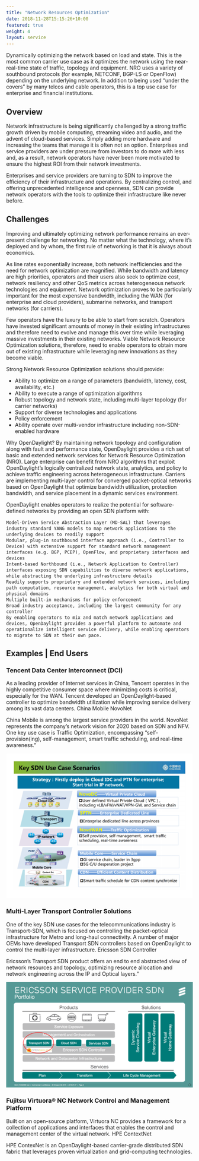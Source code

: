 ```yaml
---
title: "Network Resources Optimization"
date: 2018-11-28T15:15:26+10:00
featured: true
weight: 4
layout: service
---
```


Dynamically optimizing the network based on load and state. This is the most common carrier use case as it optimizes the network using the near-real-time state of traffic, topology and equipment. NRO uses a variety of southbound protocols (for example, NETCONF, BGP-LS or OpenFlow) depending on the underlying network. In addition to being used “under the covers” by many telcos and cable operators, this is a top use case for enterprise and financial institutions.

## Overview
Network infrastructure is being significantly challenged by a strong traffic growth driven by mobile computing, streaming video and audio, and the advent of cloud-based services. Simply adding more hardware and increasing the teams that manage it is often not an option. Enterprises and service providers are under pressure from investors to do more with less and, as a result, network operators have never been more motivated to ensure the highest ROI from their network investments.

Enterprises and service providers are turning to SDN to improve the efficiency of their infrastructure and operations. By centralizing control, and offering unprecedented intelligence and openness, SDN can provide network operators with the tools to optimize their infrastructure like never before.

## Challenges

Improving and ultimately optimizing network performance remains an ever-present challenge for networking. No matter what the technology, where it’s deployed and by whom, the first rule of networking is that it is always about economics.

As line rates exponentially increase, both network inefficiencies and the need for network optimization are magnified. While bandwidth and latency are high priorities, operators and their users also seek to optimize cost, network resiliency and other QoS metrics across heterogeneous network technologies and equipment. Network optimization proves to be particularly important for the most expensive bandwidth, including the WAN (for enterprise and cloud providers), submarine networks, and transport networks (for carriers).

Few operators have the luxury to be able to start from scratch. Operators have invested significant amounts of money in their existing infrastructures and therefore need to evolve and manage this over time while leveraging massive investments in their existing networks. Viable Network Resource Optimization solutions, therefore, need to enable operators to obtain more out of existing infrastructure while leveraging new innovations as they become viable.

Strong Network Resource Optimization solutions should provide:

- Ability to optimize on a range of parameters (bandwidth, latency, cost, availability, etc.)
- Ability to execute a range of optimization algorithms
- Robust topology and network state, including multi-layer topology (for carrier networks)
- Support for diverse technologies and applications
- Policy enforcement
- Ability operate over multi-vendor infrastructure including non-SDN-enabled hardware

Why OpenDaylight?
By maintaining network topology and configuration along with fault and performance state, OpenDaylight provides a rich set of basic and extended network services for Network Resource Optimization (NRO). Large enterprise can benefit from NRO algorithms that exploit OpenDaylight’s logically centralized network state, analytics, and policy to achieve traffic engineering across heterogeneous infrastructure. Carriers are implementing multi-layer control for converged packet-optical networks based on OpenDaylight that optimize bandwidth utilization, protection bandwidth, and service placement in a dynamic services environment.

OpenDaylight enables operators to realize the potential for software-defined networks by providing an open SDN platform with:

    Model-Driven Service Abstraction Layer (MD-SAL) that leverages industry standard YANG models to map network applications to the underlying devices to readily support
    Modular, plug-in southbound interface approach (i.e., Controller to Device) with extensive support for standard network management interfaces (e.g. BGP, PCEP), OpenFlow, and proprietary interfaces and devices
    Intent-based Northbound (i.e., Network Application to Controller) interfaces exposing SDN capabilities to diverse network applications, while abstracting the underlying infrastructure details
    Readily supports proprietary and extended network services, including path computation, resource management, analytics for both virtual and physical domains
    Multiple built-in mechanisms for policy enforcement
    Broad industry acceptance, including the largest community for any controller
    By enabling operators to mix and match network applications and devices, OpenDaylight provides a powerful platform to automate and operationalize intelligent service delivery, while enabling operators to migrate to SDN at their own pace.

## Examples | End Users

### Tencent Data Center Interconnect (DCI)

As a leading provider of Internet services in China, Tencent operates in the highly competitive consumer space where minimizing costs is critical, especially for the WAN. Tencent developed an OpenDaylight-based controller to optimize bandwidth utilization while improving service delivery among its vast data centers.
China Mobile NovoNet

China Mobile is among the largest service providers in the world. NovoNet represents the company’s network vision for 2020 based on SDN and NFV. One key use case is Traffic Optimization, encompassing “self-provision(ing), self-management, smart traffic scheduling, and real-time awareness.”

![China Mobile SDN Use Case](/images/illustrations/cm-sdn-usecase.png)

### Multi-Layer Transport Controller Solutions

One of the key SDN use cases for the telecommunications industry is Transport-SDN, which is focused on controlling the packet-optical infrastructure for Metro and long-haul connectivity. A number of major OEMs have developed Transport SDN controllers based on OpenDaylight to control the multi-layer infrastructure.
Ericsson SDN Controller

Ericsson’s Transport SDN product offers an end to end abstracted view of network resources and topology, optimizing resource allocation and network engineering across the IP and Optical layers.”

![Ericsson SDN Controller](/images/illustrations/ericsson-sdn.png)

### Fujitsu Virtuora® NC Network Control and Management Platform

Built on an open-source platform, Virtuora NC provides a framework for a collection of applications and interfaces that enables the control and management center of the virtual network.
HPE ContextNet

HPE ContexNet is an OpenDaylight-based carrier-grade distributed SDN fabric that leverages proven virtualization and grid-computing technologies.